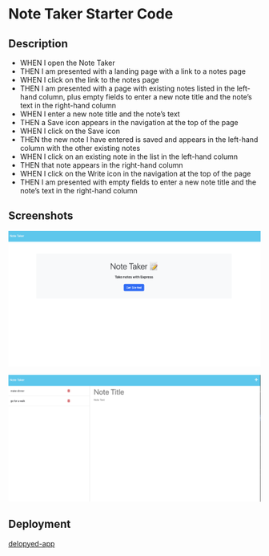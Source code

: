 # Note Taker Starter Code

## Description

* WHEN I open the Note Taker
* THEN I am presented with a landing page with a link to a notes page
* WHEN I click on the link to the notes page
* THEN I am presented with a page with existing notes listed in the left-hand column, plus empty fields to enter a new note title and the note’s text in the right-hand column
* WHEN I enter a new note title and the note’s text
* THEN a Save icon appears in the navigation at the top of the page
* WHEN I click on the Save icon
* THEN the new note I have entered is saved and appears in the left-hand column with the other existing notes
* WHEN I click on an existing note in the list in the left-hand column
* THEN that note appears in the right-hand column
* WHEN I click on the Write icon in the navigation at the top of the page
* THEN I am presented with empty fields to enter a new note title and the note’s text in the right-hand column


## Screenshots

![note-taker-screenshots](/public/assets/images/Screenshot%202023-04-27%20at%206.52.45%20PM.png)


![note-taker-pg2](public/assets/images/Screenshot%202023-04-27%20at%207.44.37%20PM.png)



## Deployment

[delopyed-app](https://tay-note-taker.herokuapp.com/)
